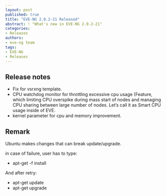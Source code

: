 ```yaml
---
layout: post
published: true
title: "EVE-NG 2.0.2-21 Released"
abstract: ! "What's new in EVE-NG 2.0.2-21"
categories:
- Releases
authors:
- eve-ng team
tags:
- EVE-NG
- Releases
---
```


## Release notes

* Fix for vsrxng template.
* CPU watchdog monitor for throttling excessive cpu usage (Feature, which limiting CPU overspike during mass start of nodes and managing CPU sharing between large number of nodes. Let’s call it as Smart CPU usage inside of EVE.
* kernel parameter for cpu and memory improvement.

## Remark

Ubuntu makes changes that can break update/upgrade.

in case of failure, user has to type:

* apt-get -f install

And after retry:

* apt-get update
* apt-get upgrade

